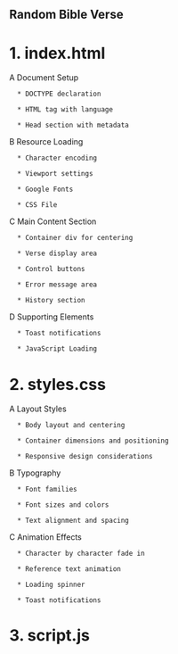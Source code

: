 ## Random Bible Verse

# 1.  index.html  

  A Document Setup

      * DOCTYPE declaration

      * HTML tag with language

      * Head section with metadata

  B Resource Loading

      * Character encoding

      * Viewport settings

      * Google Fonts

      * CSS File

  C Main Content Section

      * Container div for centering

      * Verse display area

      * Control buttons

      * Error message area

      * History section

  D Supporting Elements

      * Toast notifications

      * JavaScript Loading

# 2.  styles.css

  A Layout Styles

      * Body layout and centering

      * Container dimensions and positioning

      * Responsive design considerations

  B Typography

      * Font families

      * Font sizes and colors

      * Text alignment and spacing

  C Animation Effects
      
      * Character by character fade in

      * Reference text animation

      * Loading spinner

      * Toast notifications

  

# 3.  script.js